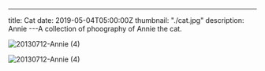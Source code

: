 ---

title: Cat
date: 2019-05-04T05:00:00Z
thumbnail: "./cat.jpg"
description: Annie
---A collection of phoography of Annie the cat.

![20130712-Annie (4)](https://tva1.sinaimg.cn/large/007S8ZIlgy1giksmut5n6j31900u0e81.jpg)

![20130712-Annie (4)](https://tva1.sinaimg.cn/large/007S8ZIlgy1giksmxjc1yj31900u0npf.jpg)
